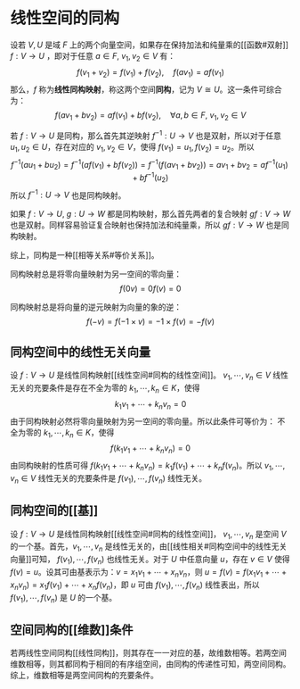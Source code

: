 # 线性空间的同构

设若 $V,U$ 是域 $F$ 上的两个向量空间，如果存在保持加法和纯量乘的[[函数#双射]] $f:V \to U$ ，即对于任意 $a \in F,\ v_1,v_2 \in V$ 有：
$$ f(v_1+v_2)=f(v_1)+f(v_2) ,\quad f(av_1)=af(v_1) $$
那么，$f$ 称为**线性同构映射**，称这两个空间**同构**，记为 $V\cong U$。这一条件可综合为：
$$ f(av_1+bv_2)=af(v_1)+bf(v_2) ,\quad \forall a,b \in F,\ v_1,v_2 \in V$$

若 $f:V \to U$ 是同构，那么首先其逆映射 $f^{-1}:U \to V$ 也是双射，所以对于任意 $u_1,u_2 \in U$，存在对应的 $v_1,v_2 \in V$，使得 $f(v_1)=u_1,f(v_2)=u_2$。所以
$$ f^{-1}(au_1+bu_2)=f^{-1}(af(v_1)+bf(v_2))=f^{-1}(f(av_1+bv_2))=av_1+bv_2=af^{-1}(u_1)+bf^{-1}(u_2) $$
所以 $f^{-1}:U \to V$ 也是同构映射。



如果 $f:V \to U,\ g:U \to W$ 都是同构映射，那么首先两者的复合映射 $g f:V \to W$ 也是双射。同样容易验证复合映射也保持加法和纯量乘，所以 $g f:V \to W$ 也是同构映射。

综上，同构是一种[[相等关系#等价关系]]。

同构映射总是将零向量映射为另一空间的零向量：
$$f(0 v)=0f(v)=0$$

同构映射总是将向量的逆元映射为向量的象的逆：
$$ f(-v)=f(-1 \times v)=-1 \times f(v)=-f(v)$$

## 同构空间中的线性无关向量

设 $f:V \to U$ 是线性同构映射[[线性空间#同构的线性空间]]。 $v_1,\cdots,v_n \in V$ 线性无关的充要条件是存在不全为零的 $k_1,\cdots,k_n \in K$，使得
$$ k_1v_1+\cdots+k_n v_n=0 $$
由于同构映射必然将零向量映射为另一空间的零向量。所以此条件可等价为：
不全为零的 $k_1,\cdots,k_n \in K$，使得
$$ f(k_1v_1+\cdots+k_n v_n)=0 $$
由同构映射的性质可得 $f(k_1v_1+\cdots+k_n v_n)=k_1f(v_1)+\cdots+k_n f(v_n)$。所以 $v_1,\cdots,v_n \in V$ 线性无关的充要条件是 $f(v_1),\cdots,f(v_n)$ 线性无关。

## 同构空间的[[基]]

设 $f:V \to U$ 是线性同构映射[[线性空间#同构的线性空间]]， $v_1,\cdots,v_n$ 是空间 $V$ 的一个基。首先，$v_1,\cdots,v_n$ 是线性无关的，由[[线性相关#同构空间中的线性无关向量]]可知， $f(v_1),\cdots,f(v_n)$ 也线性无关。对于 $U$ 中任意向量 $u$，存在 $v \in V$ 使得 $f(v)=u$。设其可由基表示为：$v=x_1v_1+\cdots+x_nv_n$，则 $u=f(v)=f(x_1v_1+\cdots+x_nv_n)=x_1f(v_1)+\cdots+x_nf(v_n)$，即 $u$ 可由 $f(v_1),\cdots,f(v_n)$ 线性表出，所以 $f(v_1),\cdots,f(v_n)$ 是 $U$ 的一个基。

## 空间同构的[[维数]]条件

若两线性空间同构[[线性同构]]，则其存在一一对应的基，故维数相等。若两空间维数相等，则其都同构于相同的有序组空间，由同构的传递性可知，两空间同构。综上，维数相等是两空间同构的充要条件。